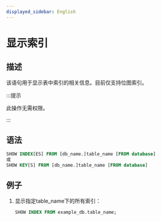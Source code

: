 ```yaml
---
displayed_sidebar: English
---
```


# 显示索引

## 描述

该语句用于显示表中索引的相关信息。目前仅支持位图索引。

:::提示

此操作无需权限。

:::

## 语法

```sql
SHOW INDEX[ES] FROM [db_name.]table_name [FROM database]
或
SHOW KEY[S] FROM [db_name.]table_name [FROM database]
```

## 例子

1. 显示指定table_name下的所有索引：

    ```sql
    SHOW INDEX FROM example_db.table_name;
    ```
